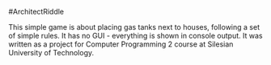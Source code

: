 #ArchitectRiddle

This simple game is about placing gas tanks next to houses,
following a set of simple rules.
It has no GUI - everything is shown in console output.
It was written as a project for Computer Programming 2 course
at Silesian University of Technology.
